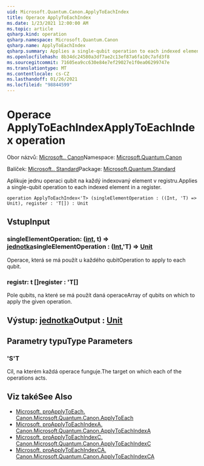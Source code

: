 ```yaml
---
uid: Microsoft.Quantum.Canon.ApplyToEachIndex
title: Operace ApplyToEachIndex
ms.date: 1/23/2021 12:00:00 AM
ms.topic: article
qsharp.kind: operation
qsharp.namespace: Microsoft.Quantum.Canon
qsharp.name: ApplyToEachIndex
qsharp.summary: Applies a single-qubit operation to each indexed element in a register.
ms.openlocfilehash: 8b34dc24580a3df7ae2c13ef87a6fa10c7afd3f8
ms.sourcegitcommit: 71605ea9cc630e84e7ef29027e1f0ea06299747e
ms.translationtype: MT
ms.contentlocale: cs-CZ
ms.lasthandoff: 01/26/2021
ms.locfileid: "98844599"
---
```

# <a name="applytoeachindex-operation"></a><span data-ttu-id="8f1f5-102">Operace ApplyToEachIndex</span><span class="sxs-lookup"><span data-stu-id="8f1f5-102">ApplyToEachIndex operation</span></span>

<span data-ttu-id="8f1f5-103">Obor názvů: [Microsoft.. Canon](xref:Microsoft.Quantum.Canon)</span><span class="sxs-lookup"><span data-stu-id="8f1f5-103">Namespace: [Microsoft.Quantum.Canon](xref:Microsoft.Quantum.Canon)</span></span>

<span data-ttu-id="8f1f5-104">Balíček: [Microsoft.. Standard](https://nuget.org/packages/Microsoft.Quantum.Standard)</span><span class="sxs-lookup"><span data-stu-id="8f1f5-104">Package: [Microsoft.Quantum.Standard](https://nuget.org/packages/Microsoft.Quantum.Standard)</span></span>


<span data-ttu-id="8f1f5-105">Aplikuje jednu operaci qubit na každý indexovaný element v registru.</span><span class="sxs-lookup"><span data-stu-id="8f1f5-105">Applies a single-qubit operation to each indexed element in a register.</span></span>

```qsharp
operation ApplyToEachIndex<'T> (singleElementOperation : ((Int, 'T) => Unit), register : 'T[]) : Unit
```


## <a name="input"></a><span data-ttu-id="8f1f5-106">Vstup</span><span class="sxs-lookup"><span data-stu-id="8f1f5-106">Input</span></span>

### <a name="singleelementoperation--intt--unit"></a><span data-ttu-id="8f1f5-107">singleElementOperation: ([int](xref:microsoft.quantum.lang-ref.int), t) => [jednotka](xref:microsoft.quantum.lang-ref.unit)</span><span class="sxs-lookup"><span data-stu-id="8f1f5-107">singleElementOperation : ([Int](xref:microsoft.quantum.lang-ref.int),'T) => [Unit](xref:microsoft.quantum.lang-ref.unit)</span></span> 

<span data-ttu-id="8f1f5-108">Operace, která se má použít u každého qubit</span><span class="sxs-lookup"><span data-stu-id="8f1f5-108">Operation to apply to each qubit.</span></span>


### <a name="register--t"></a><span data-ttu-id="8f1f5-109">registr: t []</span><span class="sxs-lookup"><span data-stu-id="8f1f5-109">register : 'T[]</span></span>

<span data-ttu-id="8f1f5-110">Pole qubits, na které se má použít daná operace</span><span class="sxs-lookup"><span data-stu-id="8f1f5-110">Array of qubits on which to apply the given operation.</span></span>



## <a name="output--unit"></a><span data-ttu-id="8f1f5-111">Výstup: [jednotka](xref:microsoft.quantum.lang-ref.unit)</span><span class="sxs-lookup"><span data-stu-id="8f1f5-111">Output : [Unit](xref:microsoft.quantum.lang-ref.unit)</span></span>



## <a name="type-parameters"></a><span data-ttu-id="8f1f5-112">Parametry typu</span><span class="sxs-lookup"><span data-stu-id="8f1f5-112">Type Parameters</span></span>

### <a name="t"></a><span data-ttu-id="8f1f5-113">'S</span><span class="sxs-lookup"><span data-stu-id="8f1f5-113">'T</span></span>

<span data-ttu-id="8f1f5-114">Cíl, na kterém každá operace funguje.</span><span class="sxs-lookup"><span data-stu-id="8f1f5-114">The target on which each of the operations acts.</span></span>

## <a name="see-also"></a><span data-ttu-id="8f1f5-115">Viz také</span><span class="sxs-lookup"><span data-stu-id="8f1f5-115">See Also</span></span>

- [<span data-ttu-id="8f1f5-116">Microsoft. proApplyToEach. Canon.</span><span class="sxs-lookup"><span data-stu-id="8f1f5-116">Microsoft.Quantum.Canon.ApplyToEach</span></span>](xref:Microsoft.Quantum.Canon.ApplyToEach)
- [<span data-ttu-id="8f1f5-117">Microsoft. proApplyToEachIndexA. Canon.</span><span class="sxs-lookup"><span data-stu-id="8f1f5-117">Microsoft.Quantum.Canon.ApplyToEachIndexA</span></span>](xref:Microsoft.Quantum.Canon.ApplyToEachIndexA)
- [<span data-ttu-id="8f1f5-118">Microsoft. proApplyToEachIndexC. Canon.</span><span class="sxs-lookup"><span data-stu-id="8f1f5-118">Microsoft.Quantum.Canon.ApplyToEachIndexC</span></span>](xref:Microsoft.Quantum.Canon.ApplyToEachIndexC)
- [<span data-ttu-id="8f1f5-119">Microsoft. proApplyToEachIndexCA. Canon.</span><span class="sxs-lookup"><span data-stu-id="8f1f5-119">Microsoft.Quantum.Canon.ApplyToEachIndexCA</span></span>](xref:Microsoft.Quantum.Canon.ApplyToEachIndexCA)